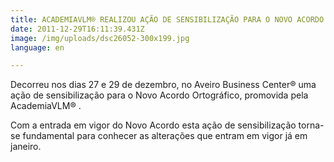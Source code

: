 ```yaml
---
title: ACADEMIAVLM® REALIZOU AÇÃO DE SENSIBILIZAÇÃO PARA O NOVO ACORDO ORTOGRÁFICO
date: 2011-12-29T16:11:39.431Z
image: /img/uploads/dsc26052-300x199.jpg
language: en

---
```

Decorreu nos dias 27 e 29 de dezembro, no Aveiro Business Center® uma ação de sensibilização para  o Novo Acordo Ortográfico, promovida pela AcademiaVLM® .



Com a entrada em vigor do Novo Acordo esta ação de sensibilização torna-se fundamental para conhecer as alterações que entram em vigor já em janeiro.
